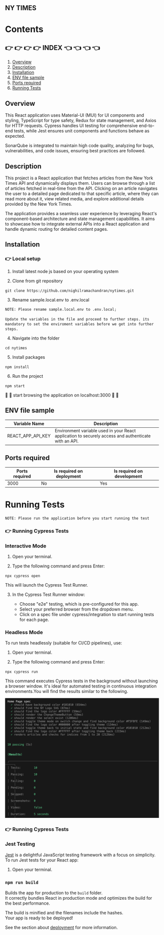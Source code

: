 ## NY TIMES

# Contents

## :point_right: :point_right: :point_right: :point_right: INDEX :point_left: :point_left: :point_left: :point_left:

1. [Overview](#overview)
2. [Description](#description)
3. [Installation](#installation)
4. [ENV file sample ](#env-file-sample)
5. [Ports required](#ports-required)
6. [Running Tests](#running-test)

## Overview

This React application uses Material-UI (MUI) for UI components and styling, TypeScript for type safety, Redux for state management, and Axios for HTTP requests. Cypress handles UI testing for comprehensive end-to-end tests, while Jest ensures unit components and functions behave as expected.

SonarQube is integrated to maintain high code quality, analyzing for bugs, vulnerabilities, and code issues, ensuring best practices are followed.

## Description

This project is a React application that fetches articles from the New York Times API and dynamically displays them. Users can browse through a list of articles fetched in real-time from the API. Clicking on an article navigates the user to a detailed page dedicated to that specific article, where they can read more about it, view related media, and explore additional details provided by the New York Times.

The application provides a seamless user experience by leveraging React's component-based architecture and state management capabilities. It aims to showcase how to integrate external APIs into a React application and handle dynamic routing for detailed content pages.

## Installation

### :point_right: Local setup

1. Install latest node js based on your operating system

2. Clone from git repository

`git clone https://github.com/nighilramachandran/nytimes.git`

3. Rename sample.local.env to .env.local

```
NOTE: Please rename sample.local.env to .env.local;

Update the variables in the file and proceed to further steps. its mandatory to set the enviroment variables before we get into further steps.

```

4. Navigate into the folder

`cd nytimes`

5. Install packages

`npm install`

6. Run the project

`npm start`

:rocket: :rocket: start browsing the application on localhost:3000 :rocket: :rocket:

## ENV file sample

| Variable Name     | Description                                                                                          |
| ----------------- | ---------------------------------------------------------------------------------------------------- |
| REACT_APP_API_KEY | Environment variable used in your React application to securely access and authenticate with an API. |

## Ports required

| Ports required | Is required on deployment | Is required on development |
| -------------- | ------------------------- | -------------------------- |
| 3000           | No                        | Yes                        |

# Running Tests

```
NOTE: Please run the application before you start running the test

```

### :point_right: Running Cypress Tests

### Interactive Mode

1. Open your terminal.

2. Type the following command and press Enter:

`npx cypress open`

This will launch the Cypress Test Runner.

3. In the Cypress Test Runner window:

   - Choose "e2e" testing, which is pre-configured for this app.
   - Select your preferred browser from the dropdown menu.
   - Click on a spec file under cypress/integration to start running tests for each page.

### Headless Mode

To run tests headlessly (suitable for CI/CD pipelines), use:

1. Open your terminal.

2. Type the following command and press Enter:

`npx cypress run`

This command executes Cypress tests in the background without launching a browser window. It's ideal for automated testing in continuous integration environments.You will find the results similar to the following.

![cypress-headless](/public/assets/images/cypress-headless.png)

### :point_right: Running Cypress Tests

### Jest Testing

[Jest](https://jestjs.io/) is a delightful JavaScript testing framework with a focus on simplicity. To run Jest tests for your React app:

1. Open your terminal.

### `npm run build`

Builds the app for production to the `build` folder.\
It correctly bundles React in production mode and optimizes the build for the best performance.

The build is minified and the filenames include the hashes.\
Your app is ready to be deployed!

See the section about [deployment](https://facebook.github.io/create-react-app/docs/deployment) for more information.
